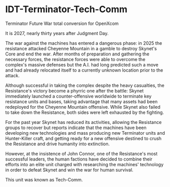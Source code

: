 # IDT-Terminator-Tech-Comm
Terminator Future War total conversion for OpenXcom

It is 2027, nearly thirty years after Judgment Day. 

The war against the machines has entered a dangerous phase: in 2025 the resistance attacked Cheyenne Mountain in a gamble to destroy Skynet's Core and end the war. After months of preparation and gathering the necessary forces, the resistance forces were able to overcome the complex's massive defenses but the A.I. had long predicted such a move and had already relocated itself to a currently unknown location prior to the attack.

Although successful in taking the complex despite the heavy casualties, the Resistance's victory become a phyrric one after the battle: Skynet immediately launched a counter-offensive worldwide to terminate key resistance units and bases, taking advantage that many assets had been redeployed for the Cheyenne Mountain offensive. While Skynet also failed to take down the Resistance, both sides were left exhausted by the fighting.

For the past year Skynet has reduced its activities, allowing the Resistance groups to recover but reports indicate that the machines have been developing new technologies and mass producing new Terminator units and Hunter-Killer craft, and getting ready for a new offensive destined to crush the Resistance and drive humanity into extinction.

However, at the insistence of John Connor, one of the Resistance's most successful leaders, the human factions have decided to combine their efforts into an elite unit charged with researching the machines' technology in order to defeat Skynet and win the war for human survival.

This unit was known as Tech-Comm.